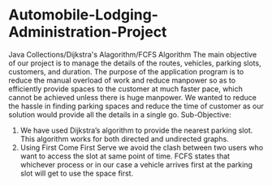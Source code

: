 # Automobile-Lodging-Administration-Project
Java Collections/Dijkstra's Alagorithm/FCFS Algorithm
The main objective of our project is to manage the details of the routes, vehicles, parking slots, customers, and duration. The purpose of the application program is to reduce the manual overload of work and reduce manpower so as to efficiently provide spaces to the customer at much faster pace, which cannot be achieved unless there is huge manpower. We wanted to reduce the hassle in finding parking spaces and reduce the time of customer as our solution would provide all the details in a single go. 
Sub-Objective:
1. We have used Dijkstra’s algorithm to provide the nearest parking slot. This algorithm works for both directed and undirected graphs. 
2. Using First Come First Serve we avoid the clash between two users who want to access the slot at same point of time. FCFS states that whichever process or in our case a vehicle arrives first at the parking slot will get to use the space first.
